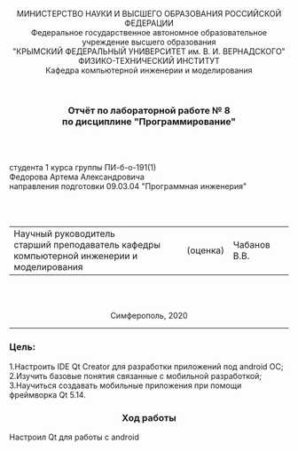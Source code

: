 <p align="center">МИНИСТЕРСТВО НАУКИ  И ВЫСШЕГО ОБРАЗОВАНИЯ РОССИЙСКОЙ ФЕДЕРАЦИИ<br>
Федеральное государственное автономное образовательное учреждение высшего образования<br>
"КРЫМСКИЙ ФЕДЕРАЛЬНЫЙ УНИВЕРСИТЕТ им. В. И. ВЕРНАДСКОГО"<br>
ФИЗИКО-ТЕХНИЧЕСКИЙ ИНСТИТУТ<br>
Кафедра компьютерной инженерии и моделирования</p>
<br>
<h3 align="center">Отчёт по лабораторной работе № 8<br> по дисциплине "Программирование"</h3>
<br><br>
<p>студента 1 курса группы ПИ-б-о-191(1)<br>
Федорова Артема Александровича<br>
направления подготовки 09.03.04 "Программная инженерия"</p>
<br><br>
<table>
<tr><td>Научный руководитель<br> старший преподаватель кафедры<br> компьютерной инженерии и моделирования</td>
<td>(оценка)</td>
<td>Чабанов В.В.</td>
</tr>
</table>
<br><br>
<p align="center">Симферополь, 2020</p>
<hr>

<h3><b>Цель:</b></h3>
<p>1.Настроить IDE Qt Creator для разработки приложений под android ОС;<br>
2.Изучить базовые понятия связанные с мобильной разработкой;<br>
3.Научиться создавать мобильные приложения при помощи фреймворка Qt 5.14.</p>
<h3 align="center"><b>Ход работы</b></h3>
<p>Настроил Qt для работы с android</p>
